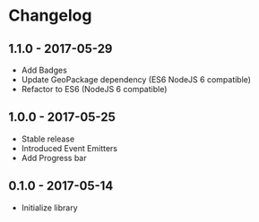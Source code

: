# Changelog

## 1.1.0 - 2017-05-29

- Add Badges
- Update GeoPackage dependency (ES6 NodeJS 6 compatible)
- Refactor to ES6 (NodeJS 6 compatible)

## 1.0.0 - 2017-05-25

- Stable release
- Introduced Event Emitters
- Add Progress bar

## 0.1.0 - 2017-05-14

- Initialize library
